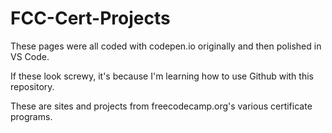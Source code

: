 # FCC-Cert-Projects

These pages were all coded with codepen.io originally and then polished in VS Code. 

If these look screwy, it's because I'm learning how to use Github with this repository.

These are sites and projects from freecodecamp.org's various certificate programs.
